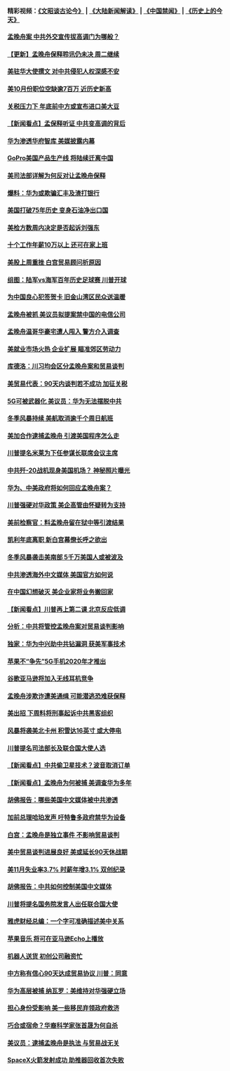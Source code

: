 #### 精彩视频：[《文昭谈古论今》](https://github.com/gfw-breaker/wenzhao/blob/master/README.md?t=12110330) | [《大陆新闻解读》](https://github.com/gfw-breaker/ntdtv-comedy/blob/master/README.md?t=12110330) | [《中国禁闻》](https://github.com/gfw-breaker/ntdtv-news/blob/master/README.md?t=12110330) | [《历史上的今天》](https://github.com/gfw-breaker/today-in-history/blob/master/README.md?t=12110330) 

#### [孟晚舟案 中共外交宣传拔高调门为哪般？](../pages/nsc412/n10902536.md?t=12110330) 

#### [【更新】孟晚舟保释聆讯仍未决 周二继续](../pages/nsc412/n10902280.md?t=12110330) 

#### [美驻华大使撰文 对中共侵犯人权深感不安](../pages/nsc412/n10902576.md?t=12110330) 

#### [美10月份职位空缺逾7百万 近历史新高](../pages/nsc412/n10902206.md?t=12110330) 

#### [关税压力下 年底前中方或宣布进口美大豆](../pages/nsc412/n10902217.md?t=12110330) 

#### [【新闻看点】孟保释听证 中共变高调的背后](../pages/nsc412/n10902083.md?t=12110330) 

#### [华为渗透华府智库 美媒披露内幕](../pages/nsc412/n10902192.md?t=12110330) 

#### [GoPro美国产品生产线 将陆续迁离中国](../pages/nsc412/n10902041.md?t=12110330) 

#### [美司法部详解为何反对让孟晚舟保释](../pages/nsc412/n10902113.md?t=12110330) 

#### [爆料：华为或欺骗汇丰及渣打银行](../pages/nsc412/n10902104.md?t=12110330) 

#### [美国打破75年历史 变身石油净出口国](../pages/nsc412/n10902043.md?t=12110330) 

#### [美检方数周内决定是否起诉刘强东](../pages/nsc412/n10902024.md?t=12110330) 

#### [十个工作年薪10万以上 还可在家上班](../pages/nsc412/n10898161.md?t=12110330) 

#### [美股上周重挫 白宫贸易顾问析原因](../pages/nsc412/n10900589.md?t=12110330) 

#### [组图：陆军vs海军百年历史足球赛 川普开球](../pages/nsc412/n10901263.md?t=12110330) 

#### [为中国良心犯签贺卡 旧金山湾区民众送温暖](../pages/nsc412/n10901106.md?t=12110330) 

#### [孟晚舟被抓 美议员拟提案禁中国的电信公司](../pages/nsc412/n10900836.md?t=12110330) 

#### [孟晚舟温哥华豪宅遭人闯入 警方介入调查](../pages/nsc412/n10900752.md?t=12110330) 

#### [美就业市场火热 企业扩展 瞄准郊区劳动力](../pages/nsc412/n10900194.md?t=12110330) 

#### [库德洛：川习均会区分孟晚舟案和贸易谈判](../pages/nsc412/n10900460.md?t=12110330) 

#### [美贸易代表：90天内谈判若不成功 加征关税](../pages/nsc412/n10900378.md?t=12110330) 

#### [5G可被武器化 美议员：华为无法摆脱中共](../pages/nsc412/n10900268.md?t=12110330) 

#### [冬季风暴持续 美航取消逾千个周日航班](../pages/nsc412/n10900103.md?t=12110330) 

#### [美加合作逮捕孟晚舟 引渡美国程序怎么走](../pages/nsc412/n10899536.md?t=12110330) 

#### [川普提名米莱为下任参谋长联席会议主席](../pages/nsc412/n10899819.md?t=12110330) 

#### [中共歼-20战机现身美国机场？ 神秘照片曝光](../pages/nsc412/n10899663.md?t=12110330) 

#### [华为、中美政府将如何回应孟晚舟案？](../pages/nsc412/n10899591.md?t=12110330) 

#### [川普强硬对华政策 美企高管由怀疑转为支持](../pages/nsc412/n10899481.md?t=12110330) 

#### [美前检察官：料孟晚舟留在狱中等引渡结果](../pages/nsc412/n10899248.md?t=12110330) 

#### [凯利年底离职  新白宫幕僚长呼之欲出](../pages/nsc412/n10899433.md?t=12110330) 

#### [冬季风暴袭击美南部 5千万美国人或被波及](../pages/nsc412/n10899143.md?t=12110330) 

#### [中共渗透海外中文媒体 美国官方如何说](../pages/nsc412/n10893253.md?t=12110330) 

#### [在中国幻想破灭 美企业家将业务搬回家](../pages/nsc412/n10899238.md?t=12110330) 

#### [【新闻看点】川普再上第二课 北京反应低调](../pages/nsc412/n10899200.md?t=12110330) 

#### [分析：中共将管控孟晚舟案对贸易谈判影响](../pages/nsc412/n10899115.md?t=12110330) 

#### [独家：华为中兴助中共钻漏洞 获美军事技术](../pages/nsc412/n10899158.md?t=12110330) 

#### [苹果不“争先”5G手机2020年才推出](../pages/nsc412/n10898579.md?t=12110330) 

#### [谷歌亚马逊将加入无线耳机竞争](../pages/nsc412/n10898571.md?t=12110330) 

#### [孟晚舟涉欺诈遭美通缉 可能潜逃恐难获保释](../pages/nsc412/n10898102.md?t=12110330) 

#### [美出招  下周料将刑事起诉中共黑客组织](../pages/nsc412/n10898123.md?t=12110330) 

#### [风暴将袭美北卡州 积雪达16英寸 或大停电](../pages/nsc412/n10898065.md?t=12110330) 

#### [川普提名司法部长及联合国大使人选](../pages/nsc412/n10897945.md?t=12110330) 

#### [【新闻看点】中共偷卫星技术？波音取消订单](../pages/nsc412/n10897878.md?t=12110330) 

#### [【新闻看点】孟晚舟为何被捕 美调查华为多年](../pages/nsc412/n10897596.md?t=12110330) 

#### [胡佛报告：哪些美国中文媒体被中共渗透](../pages/nsc412/n10896480.md?t=12110330) 

#### [加前总理哈珀发声 吁特鲁多政府禁华为设备](../pages/nsc412/n10898039.md?t=12110330) 

#### [白宫：孟晚舟是独立事件 不影响贸易谈判](../pages/nsc412/n10897915.md?t=12110330) 

#### [美中贸易谈判进展良好 美或延长90天休战期](../pages/nsc412/n10897855.md?t=12110330) 

#### [美11月失业率3.7% 时薪年增3.1% 双创纪录](../pages/nsc412/n10897528.md?t=12110330) 

#### [胡佛报告：中共如何控制美国中文媒体](../pages/nsc412/n10896358.md?t=12110330) 

#### [川普将提名国务院发言人出任联合国大使](../pages/nsc412/n10896834.md?t=12110330) 

#### [雅虎财经总编：一个字可准确描述美中关系](../pages/nsc412/n10896917.md?t=12110330) 

#### [苹果音乐 将可在亚马逊Echo上播放](../pages/nsc412/n10896675.md?t=12110330) 

#### [机器人送货 初创公司融资忙](../pages/nsc412/n10896659.md?t=12110330) 

#### [中方称有信心90天达成贸易协议 川普：同意](../pages/nsc412/n10896579.md?t=12110330) 

#### [华为高层被捕 纳瓦罗：美维持对华强硬立场](../pages/nsc412/n10896049.md?t=12110330) 

#### [担心身份受影响 美一些移民弃领政府救济](../pages/nsc412/n10895898.md?t=12110330) 

#### [巧合或宿命？华裔科学家张首晟为何自杀](../pages/nsc412/n10895275.md?t=12110330) 

#### [美议员：逮捕孟晚舟是执法 与贸易战无关](../pages/nsc412/n10895851.md?t=12110330) 

#### [SpaceX火箭发射成功 助推器回收首次失败](../pages/nsc412/n10895996.md?t=12110330) 

